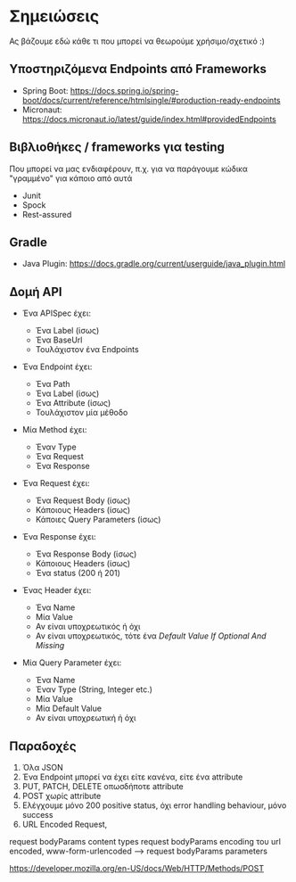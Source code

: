 # Σημειώσεις

Ας βάζουμε εδώ κάθε τι που μπορεί να θεωρούμε χρήσιμο/σχετικό :)

## Υποστηριζόμενα Endpoints από Frameworks

* Spring Boot: https://docs.spring.io/spring-boot/docs/current/reference/htmlsingle/#production-ready-endpoints
* Micronaut: https://docs.micronaut.io/latest/guide/index.html#providedEndpoints

## Βιβλιοθήκες / frameworks για testing

Που μπορεί να μας ενδιαφέρουν, π.χ. για να παράγουμε κώδικα "γραμμένο" για κάποιο από αυτά

* Junit
* Spock
* Rest-assured

## Gradle

* Java Plugin: https://docs.gradle.org/current/userguide/java_plugin.html

## Δομή API

* Ένα APISpec έχει:
    * Ένα Label (ίσως)
    * Ένα BaseUrl
    * Τουλάχιστον ένα Endpoints
    
* Ένα Endpoint έχει:
    * Ένα Path
    * Ένα Label (ίσως)
    * Ένα Attribute (ίσως)
    * Τουλάχιστον μία μέθοδο
    
* Μία Method έχει:
    * Έναν Type
    * Ένα Request
    * Ένα Response
    
* Ένα Request έχει:
    * Ένα Request Body (ίσως)
    * Κάποιους Headers (ίσως)
    * Κάποιες Query Parameters (ίσως)
    
* Ένα Response έχει:
    * Ένα Response Body (ίσως)
    * Κάποιους Headers (ίσως)
    * Ένα status (200 ή 201)
    
* Ένας Header έχει:
    * Ένα Name
    * Μία Value
    * Αν είναι υποχρεωτικός ή όχι
    * Αν είναι υποχρεωτικός, τότε ένα *Default Value If Optional And Missing*

* Μία Query Parameter έχει:
    * Ένα Name
    * Έναν Type (String, Integer etc.)
    * Μία Value
    * Μία Default Value
    * Αν είναι υποχρεωτική ή όχι


## Παραδοχές
1. Όλα JSON
2. Ένα Endpoint μπορεί να έχει είτε κανένα, είτε ένα attribute
3. PUT, PATCH, DELETE οπωσδήποτε attribute
4. POST χωρίς attribute
5. Ελέγχουμε μόνο 200 positive status, όχι error handling behaviour, μόνο success
6. URL Encoded Request, 

request bodyParams content types
request bodyParams encoding του url encoded, www-form-urlencoded --> request bodyParams parameters

https://developer.mozilla.org/en-US/docs/Web/HTTP/Methods/POST